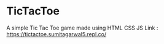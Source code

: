 # TicTacToe
A simple Tic Tac Toe game made using HTML CSS JS
Link : https://tictactoe.sumitagarwal5.repl.co/
